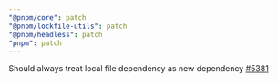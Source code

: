 ```yaml
---
"@pnpm/core": patch
"@pnpm/lockfile-utils": patch
"@pnpm/headless": patch
"pnpm": patch
---
```


Should always treat local file dependency as new dependency [#5381](https://github.com/pnpm/pnpm/issues/5381)
